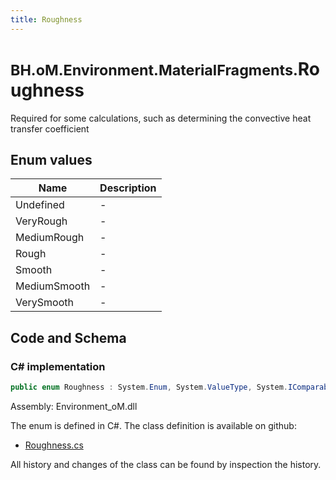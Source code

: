 ```yaml
---
title: Roughness
---
```


# <small>BH.oM.Environment.MaterialFragments.</small>**Roughness**

Required for some calculations, such as determining the convective heat transfer coefficient

## Enum values

| Name            | Description                                                    |
|-----------------|----------------------------------------------------------------|
| Undefined |  -  |
| VeryRough |  -  |
| MediumRough |  -  |
| Rough |  -  |
| Smooth |  -  |
| MediumSmooth |  -  |
| VerySmooth |  -  |


## Code and Schema

### C# implementation

``` C# title="C#"
public enum Roughness : System.Enum, System.ValueType, System.IComparable, System.ISpanFormattable, System.IFormattable, System.IConvertible
```

Assembly: Environment_oM.dll

The enum is defined in C#. The class definition is available on github:

- [Roughness.cs](https://github.com/BHoM/BHoM/blob/develop/Environment_oM/MaterialFragments\Enums\Roughness.cs)

All history and changes of the class can be found by inspection the history.
